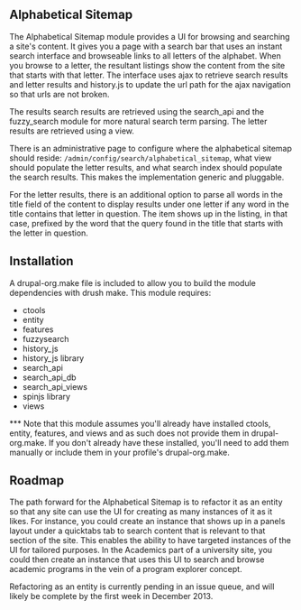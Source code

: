 ## Alphabetical Sitemap

The Alphabetical Sitemap module provides a UI for browsing and searching a site's content. It gives you a page with a search bar that uses an instant search interface and browseable links to all letters of the alphabet. When you browse to a letter, the resultant listings show the content from the site that starts with that letter. The interface uses ajax to retrieve search results and letter results and history.js to update the url path for the ajax navigation so that urls are not broken.

The results search results are retrieved using the search_api and the fuzzy_search module for more natural search term parsing. The letter results are retrieved using a view.

There is an administrative page to configure where the alphabetical sitemap should reside: `/admin/config/search/alphabetical_sitemap`, what view should populate the letter results, and what search index should populate the search results. This makes the implementation generic and pluggable.

For the letter results, there is an additional option to parse all words in the title field of the content to display results under one letter if any word in the title contains that letter in question. The item shows up in the listing, in that case, prefixed by the word that the query found in the title that starts with the letter in question.

## Installation

A drupal-org.make file is included to allow you to build the module dependencies with drush make. This module requires:

- ctools
- entity
- features
- fuzzysearch
- history_js
- history_js library
- search_api
- search_api_db
- search_api_views
- spinjs library
- views

*** Note that this module assumes you'll already have installed ctools, entity, features, and views and as such does not provide them in drupal-org.make. If you don't already have these installed, you'll need to add them manually or include them in your profile's drupal-org.make.


## Roadmap

The path forward for the Alphabetical Sitemap is to refactor it as an entity so that any site can use the UI for creating as many instances of it as it likes. For instance, you could create an instance that shows up in a panels layout under a quicktabs tab to search content that is relevant to that section of the site. This enables the ability to have targeted instances of the UI for tailored purposes. In the Academics part of a university site, you could then create an instance that uses this UI to search and browse academic programs in the vein of a program explorer concept.

Refactoring as an entity is currently pending in an issue queue, and will likely be complete by the first week in December 2013.
